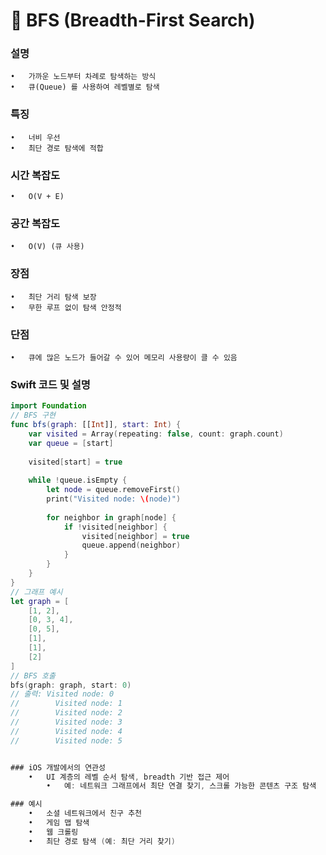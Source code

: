 # 🌊 BFS (Breadth-First Search)

### 설명
	•	가까운 노드부터 차례로 탐색하는 방식
	•	큐(Queue) 를 사용하여 레벨별로 탐색

### 특징
	•	너비 우선
	•	최단 경로 탐색에 적합

### 시간 복잡도
	•	O(V + E)

### 공간 복잡도
	•	O(V) (큐 사용)

### 장점
	•	최단 거리 탐색 보장
	•	무한 루프 없이 탐색 안정적

### 단점
	•	큐에 많은 노드가 들어갈 수 있어 메모리 사용량이 클 수 있음

### Swift 코드 및 설명
```swift
import Foundation
// BFS 구현
func bfs(graph: [[Int]], start: Int) {
    var visited = Array(repeating: false, count: graph.count)
    var queue = [start]
    
    visited[start] = true
    
    while !queue.isEmpty {
        let node = queue.removeFirst()
        print("Visited node: \(node)")
        
        for neighbor in graph[node] {
            if !visited[neighbor] {
                visited[neighbor] = true
                queue.append(neighbor)
            }
        }
    }
}
// 그래프 예시
let graph = [
    [1, 2],
    [0, 3, 4],
    [0, 5],
    [1],
    [1],
    [2]
]
// BFS 호출
bfs(graph: graph, start: 0)
// 출력: Visited node: 0
//        Visited node: 1
//        Visited node: 2
//        Visited node: 3
//        Visited node: 4
//        Visited node: 5


### iOS 개발에서의 연관성
	•	UI 계층의 레벨 순서 탐색, breadth 기반 접근 제어
	    •	예: 네트워크 그래프에서 최단 연결 찾기, 스크롤 가능한 콘텐츠 구조 탐색

### 예시
    •	소셜 네트워크에서 친구 추천
    •	게임 맵 탐색
    •	웹 크롤링
    •	최단 경로 탐색 (예: 최단 거리 찾기)